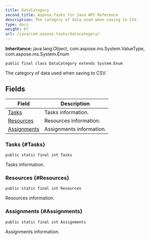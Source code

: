```yaml
---
title: DataCategory
second_title: Aspose.Tasks for Java API Reference
description: The category of data used when saving to CSV.
type: docs
weight: 67
url: /java/com.aspose.tasks/datacategory/
---
```


**Inheritance:**
java.lang.Object, com.aspose.ms.System.ValueType, com.aspose.ms.System.Enum
```
public final class DataCategory extends System.Enum
```

The category of data used when saving to CSV.
## Fields

| Field | Description |
| --- | --- |
| [Tasks](#Tasks) | Tasks information. |
| [Resources](#Resources) | Resources information. |
| [Assignments](#Assignments) | Assignments information. |
### Tasks {#Tasks}
```
public static final int Tasks
```


Tasks information.

### Resources {#Resources}
```
public static final int Resources
```


Resources information.

### Assignments {#Assignments}
```
public static final int Assignments
```


Assignments information.


